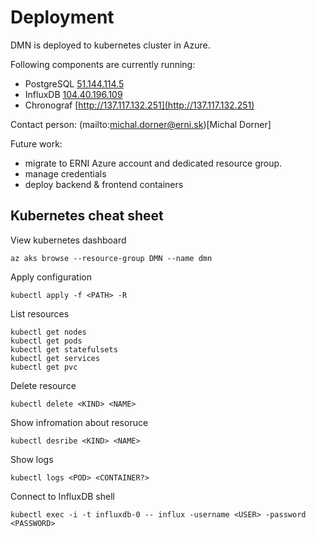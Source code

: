 # Deployment

DMN is deployed to kubernetes cluster in Azure.

Following components are currently running:
* PostgreSQL [51.144.114.5](51.144.114.5)
* InfluxDB [104.40.196.109](104.40.196.109)
* Chronograf [http://137.117.132.251](http://137.117.132.251)

Contact person: (mailto:michal.dorner@erni.sk)[Michal Dorner]

Future work:
* migrate to ERNI Azure account and dedicated resource group.
* manage credentials
* deploy backend & frontend containers


## Kubernetes cheat sheet

View kubernetes dashboard
```
az aks browse --resource-group DMN --name dmn
```

Apply configuration
```
kubectl apply -f <PATH> -R
```

List resources
```
kubectl get nodes
kubectl get pods
kubectl get statefulsets
kubectl get services
kubectl get pvc
```

Delete resource
```
kubectl delete <KIND> <NAME>
```

Show infromation about resoruce
```
kubectl desribe <KIND> <NAME>
```

Show logs
```
kubectl logs <POD> <CONTAINER?>
```

Connect to InfluxDB shell
```
kubectl exec -i -t influxdb-0 -- influx -username <USER> -password <PASSWORD>
```

